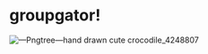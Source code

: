# groupgator!
![—Pngtree—hand drawn cute crocodile_4248807](https://user-images.githubusercontent.com/25967243/132032876-5880a62d-9ca4-4963-90ff-6c19d7826de1.png)
